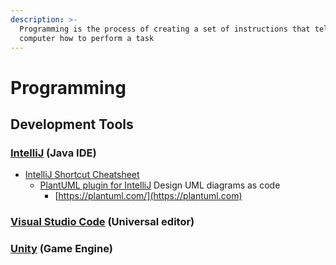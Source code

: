 ```yaml
---
description: >-
  Programming is the process of creating a set of instructions that tell a
  computer how to perform a task
---
```


# Programming

## Development Tools

### [IntelliJ](https://www.jetbrains.com/idea/) (Java IDE)

* [IntelliJ Shortcut Cheatsheet](https://resources.jetbrains.com/storage/products/intellij-idea/docs/IntelliJIDEA\_ReferenceCard.pdf)
  * [PlantUML plugin for IntelliJ](https://plugins.jetbrains.com/plugin/7017-plantuml-integration) Design UML diagrams as code
    * [https://plantuml.com/](https://plantuml.com)

### [Visual Studio Code](https://code.visualstudio.com) (Universal editor)

### [Unity](https://unity.com) (Game Engine)



